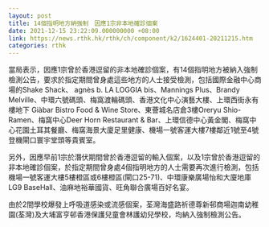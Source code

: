 ```yaml
---
layout: post
title: 14個指明地方納強制　因應1宗非本地確診個案
date: 2021-12-15 23:22:09.000000000 +08:00
link: https://news.rthk.hk/rthk/ch/component/k2/1624401-20211215.htm
categories: rthk
---
```


當局表示，因應1宗曾於香港逗留的非本地確診個案，有14個指明地方被納入強制檢測公告，要求於指定期間曾身處這些地方的人士接受檢測，包括國際金融中心商場的Shake Shack、 agnès b. LA LOGGIA bis、Mannings Plus、Brandy Melville、中環六號碼頭、梅窩渡輪碼頭、香港文化中心演藝大樓、上環西街永有樓地下 Giàbar Bistro Food & Wine Store、東薈城名店倉3樓Oreryu Shio-Ramen、梅窩中心Deer Horn Restaurant & Bar、上環信德中心黃金閣、梅窩中心花園土耳其餐廳、梅窩海景大廈足里健康、機場一號客運大樓7樓鄰近1號至4號登機閘口寰宇堂頭等貴賓室。

另外，因應早前1宗於潛伏期間曾於香港逗留的輸入個案，以及1宗曾於香港逗留的非本地確診個案，於指定期間曾身處4個指明地方的人士需要再次進行檢測，包括機場一號客運大樓5樓橙區或6樓橙區(閘口25-71)、中環康樂廣場怡和大廈地庫 LG9 BaseHall、油麻地裕華國貨、旺角聯合廣場百好名宴。

由於2間學校爆發上呼吸道感染或流感個案，荃灣海盛路祈德尊新邨商場迦南幼稚園(荃灣)及大埔富亨邨香港保護兒童會林護幼兒學校，均納入強制檢測公告。

